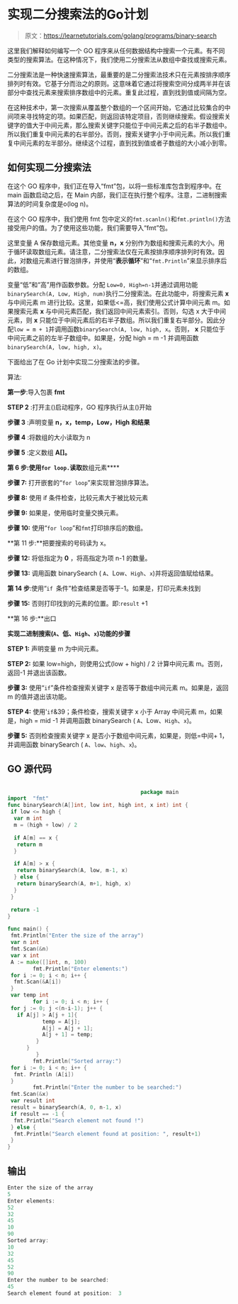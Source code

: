 # 实现二分搜索法的Go计划

> 原文：<https://learnetutorials.com/golang/programs/binary-search>

这里我们解释如何编写一个 GO 程序来从任何数据结构中搜索一个元素。有不同类型的搜索算法。在这种情况下，我们使用二分搜索法从数组中查找或搜索元素。

二分搜索法是一种快速搜索算法，最重要的是二分搜索法技术只在元素按排序顺序排列时有效。它基于分而治之的原则。这意味着它通过将搜索空间分成两半并在该部分中查找元素来搜索排序数组中的元素。重复此过程，直到找到值或间隔为空。

在这种技术中，第一次搜索从覆盖整个数组的一个区间开始，它通过比较集合的中间项来寻找特定的项。如果匹配，则返回该特定项目，否则继续搜索。假设搜索关键字的值大于中间元素，那么搜索关键字只能位于中间元素之后的右半子数组中。所以我们重复中间元素的右半部分。否则，搜索关键字小于中间元素。所以我们重复中间元素的左半部分。继续这个过程，直到找到值或者子数组的大小减小到零。

## 如何实现二分搜索法

在这个 GO 程序中，我们正在导入“fmt”包，以将一些标准库包含到程序中。在 main 函数启动之后，在 Main 内部，我们正在执行整个程序。注意，二进制搜索算法的时间复杂度是ο(log n)。

在这个 GO 程序中，我们使用 fmt 包中定义的`fmt.scanln()`和`fmt.println()`方法接受用户的值。为了使用这些功能，我们需要导入“fmt”包。

这里变量 A 保存数组元素。其他变量 **n，x** 分别作为数组和搜索元素的大小。用于循环读取数组元素。请注意，二分搜索法仅在元素按排序顺序排列时有效。因此，对数组元素进行冒泡排序，并使用“**表示循环**”和“`fmt.Println`”来显示排序后的数组。

变量“低”和“高”用作函数参数。分配 `Low=0, High=n-1`并通过调用功能`binarySearch(A, Low, High, num)`执行二分搜索法。在此功能中，将搜索元素 **x** 与中间元素 m 进行比较。这里，如果低<=高，我们使用公式计算中间元素 m。如果搜索元素 **x** 与中间元素匹配，我们返回中间元素索引。否则，勾选 x 大于中间元素，则 **x** 只能位于中间元素后的右半子数组。所以我们重复右半部分。因此分配`low = m + 1`并调用函数`binarySearch(A, low, high, x`。否则， **x** 只能位于中间元素之前的左半子数组中。如果是，分配 high = m -1 并调用函数 `binarySearch(A, low, high, x)`。

下面给出了在 Go 计划中实现二分搜索法的步骤。

算法:

**第一步**:导入包裹 **fmt**

**STEP 2** :打开主()启动程序，GO 程序执行从主()开始

**步骤 3** :声明变量 **n，x，temp，Low，High 和结果**

**步骤 4** :将数组的大小读取为 n

**步骤 5** :定义数组 **A[]。**

**第 6 步:使用`for loop.`读取**数组元素****

**步骤 7:** 打开嵌套的“`for loop`”来实现冒泡排序算法。

**步骤 8:** 使用 if 条件检查，比较元素大于被比较元素

**步骤 9:** 如果是，使用临时变量交换元素。

**步骤 10:** 使用“`for loop`”和`fmt`打印排序后的数组。

**第 11 步:**把要搜索的号码读为 x。

**步骤 12:** 将低指定为 **0** ，将高指定为项 n-1 的数量。

**步骤 13:** 调用函数 binarySearch ( `A`、Low、`High`、`x`)并将返回值赋给结果。

**第 14 步**:使用“`if `条件”检查结果是否等于-1。如果是，打印元素未找到

**步骤 15:** 否则打印找到的元素的位置。即:`result` +1

**第 16 步:**出口

**实现二进制搜索(`A`、低、`High`、`x`)功能的步骤**

**STEP 1:** 声明变量 m 为中间元素。

**STEP 2:** 如果 low=high，则使用公式(low + high) / 2 计算中间元素 m。否则，返回-1 并退出该函数。

**步骤 3:** 使用“`if`”条件检查搜索关键字 x 是否等于数组中间元素 m。如果是，返回 m 的值并退出该功能。

**STEP 4:** 使用'`if`&39；条件检查，搜索关键字 x 小于 Array 中间元素 m，如果是，high = mid -1 并调用函数 binarySearch ( `A`、Low、`High`、`x`)。

**步骤 5:** 否则检查搜索关键字 x 是否小于数组中间元素，如果是，则低=中间+ 1，并调用函数 binarySearch ( `A`、`low`、`high`、`x`)。

>

## GO 源代码

```go

                                          package main
import  "fmt"
func binarySearch(A[]int, low int, high int, x int) int {
 if low <= high {
  var m int
  m = (high + low) / 2

  if A[m] == x {
   return m
  }

  if A[m] > x {
   return binarySearch(A, low, m-1, x)
  } else {
   return binarySearch(A, m+1, high, x)
  }
 }

 return -1
}

func main() {
 fmt.Println("Enter the size of the array")
 var n int
 fmt.Scan(&n)
 var x int
 A := make([]int, n, 100)
        fmt.Println("Enter elements:")
 for i := 0; i < n; i++ {
  fmt.Scan(&A[i])
 }
 var temp int
        for i := 0; i < n; i++ {
 for j := 0; j <(n-i-1); j++ {
   if A[j] > A[j + 1]{
           temp = A[j];
           A[j] = A[j + 1];
           A[j + 1] = temp;
         }
      }
         }
        fmt.Println("Sorted array:")
 for i := 0; i < n; i++ {
  fmt. Println (A[i])
 }
        fmt.Println("Enter the number to be searched:")
 fmt.Scan(&x)
 var result int
 result = binarySearch(A, 0, n-1, x)
 if result == -1 {
  fmt.Println("Search element not found !")
 } else {
  fmt.Println("Search element found at position: ", result+1)
 }
} 

```

## 输出

```go
Enter the size of the array
5
Enter elements: 
52
32
45
10
90
Sorted array: 
10
32
45
52
90
Enter the number to be searched:
45
Search element found at position:  3 
```